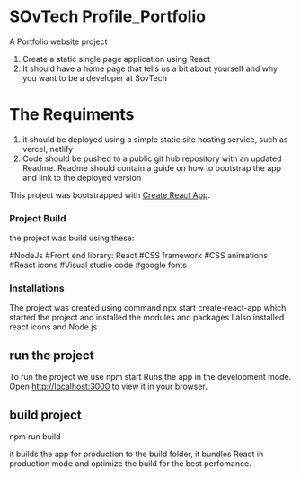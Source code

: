 #  SOvTech Profile_Portfolio
A Portfolio website project 
1. Create a static single page application using React
2. It should have a home page that tells us a bit about yourself and why you want to be a developer at SovTech
  
  # The Requiments
  

  1. it should be deployed using a simple static site hosting service, such as vercel, netlify
  2. Code should be pushed to a public git hub repository with an updated Readme. Readme should contain a guide on how to bootstrap the app and link to the deployed version

  This project was bootstrapped with [Create React App](https://github.com/anemthat/Profile_Portfolio).


  ### Project Build

  the project was build using these:

  #NodeJs
  #Front end library: React
  #CSS framework
  #CSS animations
  #React icons
  #Visual studio code
  #google fonts

 ### Installations

 The project was created using command npx start create-react-app
 which started  the project and installed the modules and packages
 I also installed react icons and Node js


 ## run the project

 To run the project  we use npm start
 Runs the app in the development mode.\
 Open [http://localhost:3000](http://localhost:3000) to view it in your browser.

 ## build project

 npm run build

 it builds the app for production to the build folder, it bundles React in production mode and optimize the build for the best perfomance.
